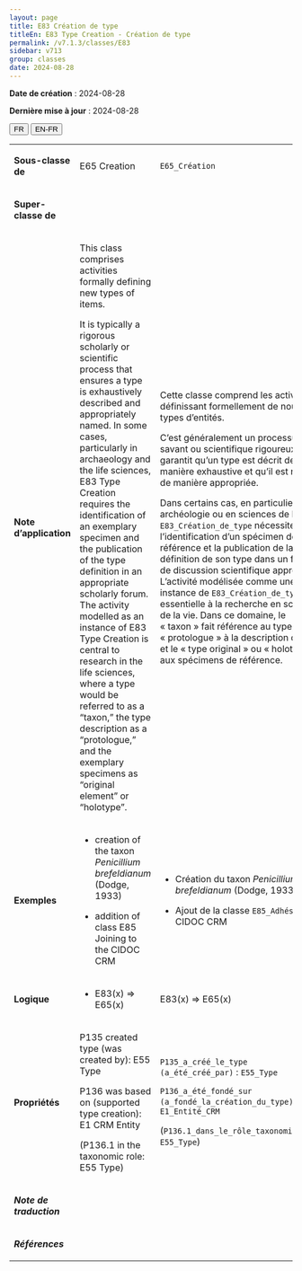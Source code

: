 ```yaml
---
layout: page
title: E83 Création de type
titleEn: E83 Type Creation - Création de type
permalink: /v7.1.3/classes/E83
sidebar: v713
group: classes
date: 2024-08-28
---
```


**Date de création** : 2024-08-28

**Dernière mise à jour** : 2024-08-28

<div class="lang-buttons">
 <button id="fr" class="activate">FR</button>
 <button id="en-fr">EN-FR</button>
</div>

<table>
<tbody>
<tr>
<td><p><strong>Sous-classe de</strong></p></td>
<td class="en">
<p>E65 Creation</p>
</td>
<td>
<p><code class="language-plaintext highlighter-rouge">E65_Création</code> </p>
</td>
</tr>
<tr>
<td><p><strong>Super-classe de</strong></p></td>
<td class="en">
</td>
<td>
</td>
</tr>
<tr>
<td><p><strong>Note d’application</strong></p></td>
<td class="en">
<p>This class comprises activities formally defining new types of items. </p>
<p>It is typically a rigorous scholarly or scientific process that ensures a type is exhaustively described and appropriately named. In some cases, particularly in archaeology and the life sciences, E83 Type Creation requires the identification of an exemplary specimen and the publication of the type definition in an appropriate scholarly forum. The activity modelled as an instance of E83 Type Creation is central to research in the life sciences, where a type would be referred to as a “taxon,” the type description as a “protologue,” and the exemplary specimens as “original element” or “holotype”.</p>
</td>
<td>
<p>Cette classe comprend les activités définissant formellement de nouveaux types d’entités.</p>
<p>C’est généralement un processus savant ou scientifique rigoureux qui garantit qu’un type est décrit de manière exhaustive et qu’il est nommé de manière appropriée.</p>
<p>Dans certains cas, en particulier en archéologie ou en sciences de la vie, <code class="language-plaintext highlighter-rouge">E83_Création_de_type</code> nécessite l’identification d’un spécimen de référence et la publication de la définition de son type dans un forum de discussion scientifique approprié. L’activité modélisée comme une instance de <code class="language-plaintext highlighter-rouge">E83_Création_de_type</code> est essentielle à la recherche en sciences de la vie. Dans ce domaine, le « taxon » fait référence au type, le « protologue » à la description du type et le « type original » ou « holotype » aux spécimens de référence.</p>
</td>
</tr>
<tr>
<td><p><strong>Exemples</strong></p></td>
<td class="en">
<ul>
<li><p>creation of the taxon <em>Penicillium brefeldianum</em> (Dodge, 1933)</p>
</li>
<li><p>addition of class E85 Joining to the CIDOC CRM</p>
</li>
</ul>
</td>
<td>
<ul>
<li><p>Création du taxon <em>Penicillium brefeldianum</em> (Dodge, 1933)<strong></strong></p>
</li>
<li><p>Ajout de la classe <code class="language-plaintext highlighter-rouge">E85_Adhésion</code> au CIDOC CRM</p>
</li>
</ul>
</td>
</tr>
<tr>
<td><p><strong>Logique</strong></p></td>
<td class="en">
<ul>
<li><p>E83(x) ⇒ E65(x)</p>
</li>
</ul>
</td>
<td>
<p>E83(x) ⇒ E65(x)</p>
</td>
</tr>
<tr>
<td><p><strong>Propriétés</strong></p></td>
<td class="en">
<p>P135 created type (was created by): E55 Type</p>
<p>P136 was based on (supported type creation): E1 CRM Entity</p>
<p>(P136.1 in the taxonomic role: E55 Type)</p>
</td>
<td>
<p><code class="language-plaintext highlighter-rouge">P135_a_créé_le_type (a_été_créé_par)</code> : <code class="language-plaintext highlighter-rouge">E55_Type</code></p>
<p><code class="language-plaintext highlighter-rouge">P136_a_été_fondé_sur (a_fondé_la_création_du_type)</code> : <code class="language-plaintext highlighter-rouge">E1_Entité_CRM</code></p>
<p>(<code class="language-plaintext highlighter-rouge">P136.1_dans_le_rôle_taxonomique_de</code> : <code class="language-plaintext highlighter-rouge">E55_Type</code>)<code class="language-plaintext highlighter-rouge"></code></p>
</td>
</tr>
<tr>
<td><p><strong><em>Note de traduction</em></strong></p></td>
<td colspan="2">
</td>
</tr>
<tr>
<td><p><strong><em>Références</em></strong></p></td>
<td colspan="2">
<p><em></em></p>
</td>
</tr>
</tbody>
</table>
